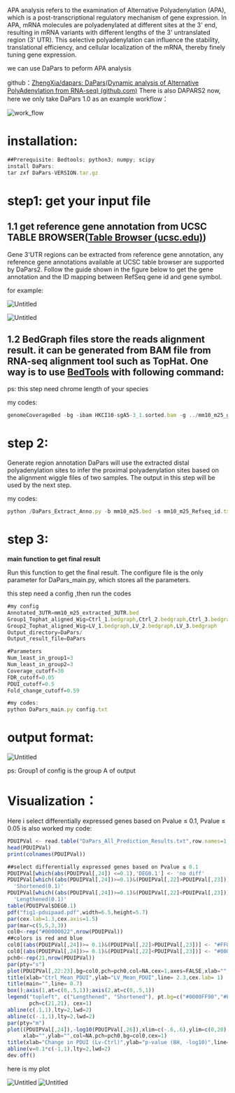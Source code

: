 APA analysis refers to the examination of Alternative Polyadenylation (APA), which is a post-transcriptional regulatory mechanism of gene expression. In APA, mRNA molecules are polyadenylated at different sites at the 3' end, resulting in mRNA variants with different lengths of the 3' untranslated region (3' UTR). This selective polyadenylation can influence the stability, translational efficiency, and cellular localization of the mRNA, thereby finely tuning gene expression.

we can use DaPars to peform APA analysis

github：[ZhengXia/dapars: DaPars(Dynamic analysis of Alternative PolyAdenylation from RNA-seq) (github.com)](https://github.com/ZhengXia/dapars?tab=readme-ov-file)
There is also DAPARS2 now, here we only take DaPars 1.0 as an example
workflow：

![work_flow](/img/APA_workflow.png)

# installation:

```jsx
##Prerequisite: Bedtools; python3; numpy; scipy
install DaPars:
tar zxf DaPars-VERSION.tar.gz
```

# step1: get your input file

## 1.1 get reference gene annotation from UCSC TABLE BROWSER([Table Browser (ucsc.edu)](https://genome.ucsc.edu/cgi-bin/hgTables))

Gene 3'UTR regions can be extracted from reference gene annotation, any reference gene annotations available at UCSC table browser are supported by DaPars2. Follow the guide shown in the figure below to get the gene annotation and the ID mapping between RefSeq gene id and gene symbol.

for example:

![Untitled](/img/APA1.png)

![Untitled](/img/APA2.png)

## 1.2 BedGraph files store the reads alignment result. it can be generated from BAM file from RNA-seq alignment tool such as TopHat. One way is to use [BedTools](https://github.com/arq5x/bedtools2) with following command:

ps: this step need chrome length of your species

my codes:

```jsx
genomeCoverageBed -bg -ibam HKCI10-sgA5-3_1.sorted.bam -g ../mm10_m25_gencode.len -split > HKCI10-sgA5-3_1.bedgraph
```

# step 2:

Generate region annotation
DaPars will use the extracted distal polyadenylation sites to infer the proximal polyadenylation sites based on the alignment wiggle files of two samples. The output in this step will be used by the next step.

my codes:

```jsx
python /DaPars_Extract_Anno.py -b mm10_m25.bed -s mm10_m25_Refseq_id.txt -o mm10_m25_extracted_3UTR.bed
```

# step 3:

**main function to get final result**

Run this function to get the final result. The configure file is the only parameter for DaPars_main.py, which stores all the parameters.

this step need a config ,then run the codes

```jsx
#my config
Annotated_3UTR=mm10_m25_extracted_3UTR.bed
Group1_Tophat_aligned_Wig=Ctrl_1.bedgraph,Ctrl_2.bedgraph,Ctrl_3.bedgraph
Group2_Tophat_aligned_Wig=LV_1.bedgraph,LV_2.bedgraph,LV_3.bedgraph
Output_directory=DaPars/
Output_result_file=DaPars

#Parameters
Num_least_in_group1=3
Num_least_in_group2=3
Coverage_cutoff=30
FDR_cutoff=0.05
PDUI_cutoff=0.5
Fold_change_cutoff=0.59

#my codes:
python DaPars_main.py config.txt
```

# output format:

![Untitled](/img/APAoutput.png)

ps: Group1 of config is the group A of output

# Visualization：
Here i select differentially expressed genes based on Pvalue ≤ 0.1, Pvalue ≤ 0.05 is also worked
my code:
```jsx
PDUIPVal <- read.table("DaPars_All_Prediction_Results.txt",row.names=1,header=T)
head(PDUIPVal)
print(colnames(PDUIPVal))

##select differentially expressed genes based on Pvalue ≤ 0.1
PDUIPVal[which(abs(PDUIPVal[,24]) <=0.1),'DEG0.1'] <- 'no diff'
PDUIPVal[which((abs(PDUIPVal[,24])>=0.1)&(PDUIPVal[,22]>PDUIPVal[,23])),'DEG0.1'] <-
  'Shortened(0.1)'
PDUIPVal[which((abs(PDUIPVal[,24])>=0.1)&(PDUIPVal[,22]<PDUIPVal[,23])),'DEG0.1'] <-
  'Lengthened(0.1)'
table(PDUIPVal$DEG0.1)
pdf("fig1-pduipaad.pdf",width=6.5,height=5.7)
par(cex.lab=1.3,cex.axis=1.5)
par(mar=c(5,5,3,3))
col0<-rep("#00000022",nrow(PDUIPVal))
##colors is red and blue
col0[(abs(PDUIPVal[,24])>= 0.1)&(PDUIPVal[,22]>PDUIPVal[,23])] <- "#FF000090"
col0[(abs(PDUIPVal[,24])>= 0.1)&(PDUIPVal[,22]<PDUIPVal[,23])] <- "#0000FF90"
pch0<-rep(21,nrow(PDUIPVal))
par(pty="s")
plot(PDUIPVal[,22:23],bg=col0,pch=pch0,col=NA,cex=1,axes=FALSE,xlab="",ylab="")
title(xlab="Ctrl_Mean_PDUI",ylab="LV_Mean_PDUI",line= 2.3,cex.lab= 1)
title(main="",line= 0.7)
box();axis(1,at=c(0,.5,1));axis(2,at=c(0,.5,1))
legend("topleft", c("Lengthened", "Shortened"), pt.bg=c("#0000FF90","#FF000090"),
       pch=c(21,21), cex=1)
abline(c(.1,1),lty=2,lwd=2)
abline(c(-.1,1),lty=2,lwd=2)
par(pty="m")
plot((PDUIPVal[,24]),-log10(PDUIPVal[,26]),xlim=c(-.6,.6),ylim=c(0,20),
     xlab="",ylab="",col=NA,pch=pch0,bg=col0,cex=1)
title(xlab="Change in PDUI (Lv-Ctrl)",ylab="p-value (BH, -log10)",line= 2.3,cex.lab= 1.3)
abline(v=0.1*c(-1,1),lty=2,lwd=2)
dev.off()
```
here is my plot

![Untitled](/img/APApng-1.png)
![Untitled](/img/APApng-2.png)